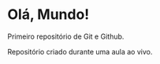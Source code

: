 # Olá, Mundo!
 Primeiro repositório de Git e Github.

 Repositório criado durante uma aula ao vivo.
